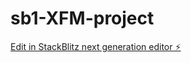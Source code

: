 # sb1-XFM-project

[Edit in StackBlitz next generation editor ⚡️](https://stackblitz.com/~/github.com/Molefi1146/sb1-XFM-project)